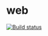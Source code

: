 # web
[![Build status](https://ci.appveyor.com/api/projects/status/3kof68kwqcfd6drn/branch/master?svg=true)](https://ci.appveyor.com/project/TimmyLi55/web/branch/master)

